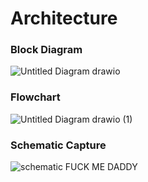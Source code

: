 # Architecture
### Block Diagram
![Untitled Diagram drawio](https://user-images.githubusercontent.com/101464023/164989288-8708e0f1-ce4b-4f9a-b5a3-deccd663124b.png)
### Flowchart
![Untitled Diagram drawio (1)](https://user-images.githubusercontent.com/101464023/164989299-340bac3d-f0f3-4c97-b5cb-d479ca4356ed.png)
### Schematic Capture
![schematic](https://user-images.githubusercontent.com/101464023/164989372-1c541093-9eaf-41bb-9106-3982ab3a9569.png)
FUCK ME DADDY
